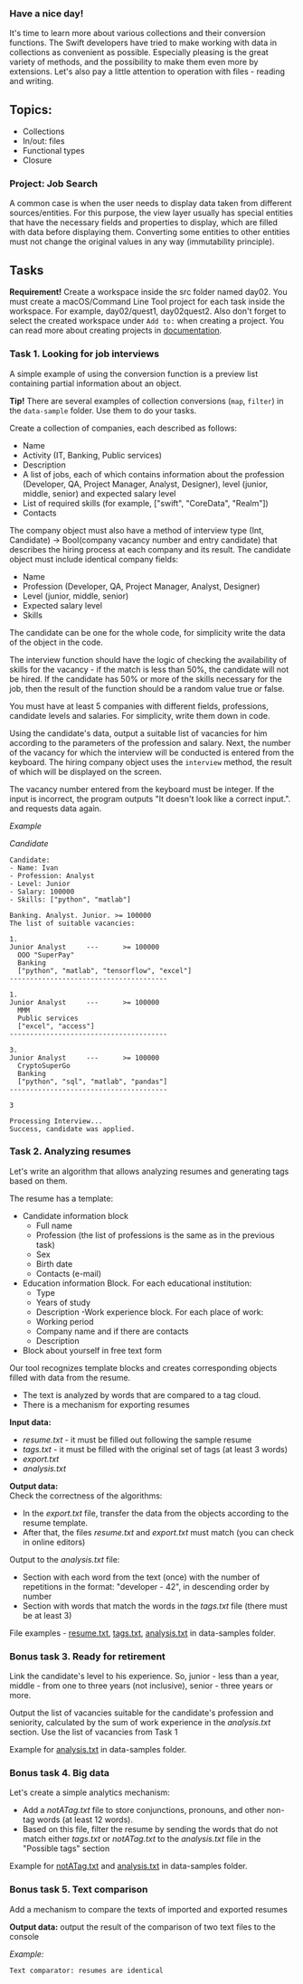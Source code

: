 ### Have a nice day!  

It's time to learn more about various collections and their conversion functions. The Swift developers have tried to make working with data in collections as convenient as possible. Especially pleasing is the great variety of methods, and the possibility to make them even more by extensions.
Let's also pay a little attention to operation with files -  reading and writing.

## Topics:
- Collections
- In/out: files
- Functional types
- Closure

### Project: Job Search

A common case is when the user needs to display data taken from different sources/entities. For this purpose, the view layer usually has special entities that have the necessary fields and properties to display, which are filled with data before displaying them. Converting some entities to other entities must not change the original values in any way (immutability principle).

## Tasks

**Requirement!** Create a workspace inside the src folder named day02. 
You must create a macOS/Command Line Tool project for each task inside the workspace. For example, day02/quest1, day02quest2.
Also don't forget to select the created workspace under `Add to:` when creating a project.
You can read more about creating projects in [documentation](https://www.swift.org/getting-started/).

### Task 1. Looking for job interviews
A simple example of using the conversion function is a preview list containing partial information about an object.

**Tip!** There are several examples of collection conversions (`map`, `filter`) in the `data-sample` folder. Use them to do your tasks.

Create a collection of companies, each described as follows:
- Name
- Activity (IT, Banking, Public services)
- Description
- A list of jobs, each of which contains information about the profession (Developer, QA, Project Manager, Analyst, Designer), level (junior, middle, senior) and expected salary level
- List of required skills (for example, ["swift", "CoreData", "Realm"])
- Contacts

The company object must also have a method of interview type (Int, Candidate) -> Bool(company vacancy number and entry candidate) that describes the hiring process at each company and its result. The candidate object must include identical company fields:
- Name
- Profession (Developer, QA, Project Manager, Analyst, Designer)
- Level (junior, middle, senior)
- Expected salary level
- Skills

The candidate can be one for the whole code, for simplicity write the data of the object in the code.

The interview function should have the logic of checking the availability of skills for the vacancy - 
if the match is less than 50%, the candidate will not be hired. If the candidate has 50% or more of the skills necessary for the job, then the result of the function should be a random value true or false.

You must have at least 5 companies with different fields, professions, candidate levels and salaries. For simplicity, write them down in code.

Using the candidate's data, output a suitable list of vacancies for him according to the parameters of the profession and salary.
Next, the number of the vacancy for which the interview will be conducted is entered from the keyboard.
The hiring company object uses the `interview` method, the result of which will be displayed on the screen.

The vacancy number entered from the keyboard must be integer.
If the input is incorrect, the program outputs "It doesn't look like a correct input.". and requests data again.

_Example_

_Candidate_
```
Candidate:
- Name: Ivan
- Profession: Analyst
- Level: Junior
- Salary: 100000
- Skills: ["python", "matlab"]
```
```
Banking. Analyst. Junior. >= 100000
The list of suitable vacancies:

1.
Junior Analyst     ---      >= 100000
  OOO "SuperPay"
  Banking
  ["python", "matlab", "tensorflow", "excel"]
---------------------------------------

1. 
Junior Analyst     ---      >= 100000
  MMM
  Public services
  ["excel", "access"]
---------------------------------------

3.
Junior Analyst     ---      >= 100000
  CryptoSuperGo
  Banking
  ["python", "sql", "matlab", "pandas"]
---------------------------------------

3

Processing Interview...
Success, candidate was applied.
```

### Task 2. Analyzing resumes
Let's write an algorithm that allows analyzing resumes and generating tags based on them.

The resume has a template:
- Candidate information block
  - Full name
  - Profession (the list of professions is the same as in the previous task)
  - Sex
  - Birth date
  - Contacts (e-mail)
- Education information Block. For each educational institution:
    - Type
    - Years of study
    - Description
-Work experience block. For each place of work:
    - Working period
    - Company name and if there are contacts
    - Description
- Block about yourself in free text form

Our tool recognizes template blocks and creates corresponding objects filled with data from the resume.
- The text is analyzed by words that are compared to a tag cloud.
- There is a mechanism for exporting resumes
  
**Input data:**   
  - _resume.txt_ - it must be filled out following the sample resume
  - _tags.txt_ - it must be filled with the original set of tags (at least 3 words)
  - _export.txt_
  - _analysis.txt_

**Output data:**  
Check the correctness of the algorithms: 
- In the _export.txt_ file, transfer the data from the objects according to the resume template. 
- After that, the files _resume.txt_ and _export.txt_ must match (you can check in online editors) 

Output to the _analysis.txt_ file:
- Section with each word from the text (once) with the number of repetitions in the format: "developer - 42", in descending order by number
- Section with words that match the words in the _tags.txt_ file (there must be at least 3)

File examples - [resume.txt](data-samples/resume.txt), [tags.txt](data-samples/tags.txt), [analysis.txt](data-samples/analysis.txt) in data-samples folder.

### Bonus task 3. Ready for retirement
Link the candidate's level to his experience.
So, junior - less than a year, middle - from one to three years (not inclusive), senior - three years or more.

Output the list of vacancies suitable for the candidate's profession and seniority, calculated by the sum of work experience in the _analysis.txt_ section. Use the list of vacancies from Task 1

Example for [analysis.txt](data-samples/analysis.txt) in data-samples folder.

### Bonus task 4. Big data
Let's create a simple analytics mechanism:
- Add a _notATag.txt_ file to store conjunctions, pronouns, and other non-tag words (at least 12 words).
- Based on this file, filter the resume by sending the words that do not match either _tags.txt_ or _notATag.txt_ to the _analysis.txt_ file in the "Possible tags" section

Example for [notATag.txt](data-samples/notATag.txt) and [analysis.txt](data-samples/analysis.txt) in data-samples folder.

### Bonus task 5. Text comparison
Add a mechanism to compare the texts of imported and exported resumes

**Output data:** output the result of the comparison of two text files to the console

_Example:_
```
Text comparator: resumes are identical
```
